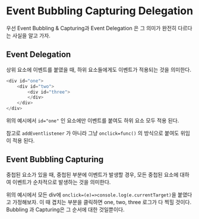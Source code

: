 # Event Bubbling Capturing Delegation

우선 Event Bubbling & Capturing과 Event Delegation 은 그 의미가 완전히 다르다는 사실을 알고 가자.

## Event Delegation

 상위 요소에 이벤트를 붙였을 때, 하위 요소들에게도 이벤트가 적용되는 것을 의미한다.

```js
<div id="one">
	<div id="two">
		<div id="three">
		</div>
	</div>
</div>
```

위의 예시에서 `id="one"` 인 요소에만 이벤트를 붙여도 하위 요소 모두 적용 된다.

참고로 `addEventlistener` 가 아니라 그냥 `onclick=func()` 의 방식으로 붙여도 위임이 적용 된다.

## Event Bubbling Capturing

중첩된 요소가 있을 때, 중첩된 부분에 이벤트가 발생할 경우, 모든 중첩된 요소에 대하여 이벤트가 순차적으로 발생하는 것을 의미한다.

위의 예시에서 모든 div에 `onclick=(e)=>console.log(e.currentTarget)`을 붙였다고 가정해보자. 이 때 겹치는 부분을 클릭하면 one, two, three 로그가 다 찍힐 것이다. Bubbling 과 Capturing은 그 순서에 대한 것일뿐이다.